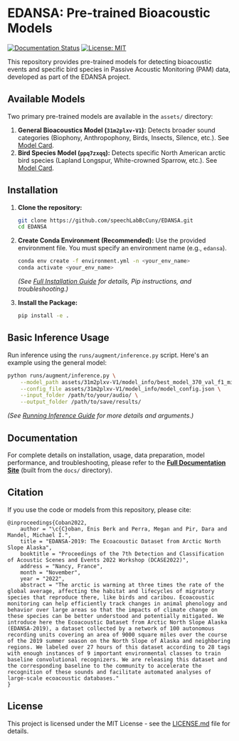 # EDANSA: Pre-trained Bioacoustic Models

[![Documentation Status](https://img.shields.io/badge/docs-latest-brightgreen.svg)](https://speechlabbccuny.github.io/EDANSA/) <!-- Placeholder for actual URL -->
[![License: MIT](https://img.shields.io/badge/License-MIT-yellow.svg)](https://opensource.org/licenses/MIT)

This repository provides pre-trained models for detecting bioacoustic events and specific bird species in Passive Acoustic Monitoring (PAM) data, developed as part of the EDANSA project.

## Available Models

Two primary pre-trained models are available in the `assets/` directory:

1.  **General Bioacoustics Model (`31m2plxv-V1`):** Detects broader sound categories (Biophony, Anthropophony, Birds, Insects, Silence, etc.). See [Model Card](./docs/using_pretrained_model/model_card_general_31m2plxv-V1.md).
2.  **Bird Species Model (`ppq7zxqq`):** Detects specific North American arctic bird species (Lapland Longspur, White-crowned Sparrow, etc.). See [Model Card](./docs/using_pretrained_model/model_card_bird_species_ppq7zxqq.md).

## Installation

1.  **Clone the repository:**
    ```bash
    git clone https://github.com/speechLabBcCuny/EDANSA.git
    cd EDANSA
    ```
2.  **Create Conda Environment (Recommended):** Use the provided environment file. You must specify an environment name (e.g., `edansa`).
    ```bash
    conda env create -f environment.yml -n <your_env_name>
    conda activate <your_env_name>
    ```
    *(See [Full Installation Guide](./docs/installation.md) for details, Pip instructions, and troubleshooting.)*

3.  **Install the Package:**
    ```bash
    pip install -e .
    ```

## Basic Inference Usage

Run inference using the `runs/augment/inference.py` script. Here's an example using the general model:

```bash
python runs/augment/inference.py \
    --model_path assets/31m2plxv-V1/model_info/best_model_370_val_f1_min=0.8028.pt \
    --config_file assets/31m2plxv-V1/model_info/model_config.json \
    --input_folder /path/to/your/audio/ \
    --output_folder /path/to/save/results/
```

*(See [Running Inference Guide](./docs/using_pretrained_model/index.md) for more details and arguments.)*

## Documentation

For complete details on installation, usage, data preparation, model performance, and troubleshooting, please refer to the **[Full Documentation Site](https://speechlabbccuny.github.io/EDANSA/)** (built from the `docs/` directory).

## Citation

If you use the code or models from this repository, please cite:

```
@inproceedings{Coban2022,
    author = "\c{C}oban, Enis Berk and Perra, Megan and Pir, Dara and Mandel, Michael I.",
    title = "EDANSA-2019: The Ecoacoustic Dataset from Arctic North Slope Alaska",
    booktitle = "Proceedings of the 7th Detection and Classification of Acoustic Scenes and Events 2022 Workshop (DCASE2022)",
    address = "Nancy, France",
    month = "November",
    year = "2022",
    abstract = "The arctic is warming at three times the rate of the global average, affecting the habitat and lifecycles of migratory species that reproduce there, like birds and caribou. Ecoacoustic monitoring can help efficiently track changes in animal phenology and behavior over large areas so that the impacts of climate change on these species can be better understood and potentially mitigated. We introduce here the Ecoacoustic Dataset from Arctic North Slope Alaska (EDANSA-2019), a dataset collected by a network of 100 autonomous recording units covering an area of 9000 square miles over the course of the 2019 summer season on the North Slope of Alaska and neighboring regions. We labeled over 27 hours of this dataset according to 28 tags with enough instances of 9 important environmental classes to train baseline convolutional recognizers. We are releasing this dataset and the corresponding baseline to the community to accelerate the recognition of these sounds and facilitate automated analyses of large-scale ecoacoustic databases."
}
```

## License

This project is licensed under the MIT License - see the [LICENSE.md](./LICENSE.md) file for details.
